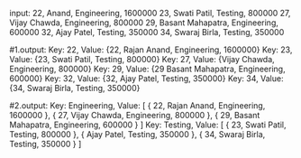 input:
22, Anand, Engineering, 1600000
23, Swati Patil, Testing, 800000
27, Vijay Chawda, Engineering, 800000
29, Basant Mahapatra, Engineering, 600000
32, Ajay Patel, Testing, 350000
34, Swaraj Birla, Testing, 350000


#1.output:
Key: 22, Value: {22, Rajan Anand, Engineering, 1600000}
Key: 23, Value: {23, Swati Patil, Testing, 800000}
Key: 27, Value: {Vijay Chawda, Engineering, 800000}
Key: 29, Value: {29 Basant Mahapatra, Engineering, 600000}
Key: 32, Value: {32, Ajay Patel, Testing, 350000}
Key: 34, Value: {34, Swaraj Birla, Testing, 350000}

#2.output:
Key: Engineering, Value: [
{ 22, Rajan Anand, Engineering, 1600000 },
{ 27, Vijay Chawda, Engineering, 800000 },
{ 29, Basant Mahapatra, Engineering, 600000 }
]
Key: Testing, Value:     [
{ 23, Swati Patil, Testing, 800000 },
{ Ajay Patel, Testing, 350000 },
{ 34, Swaraj Birla, Testing, 350000 }
]